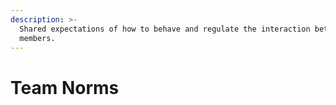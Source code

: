 ```yaml
---
description: >-
  Shared expectations of how to behave and regulate the interaction between team
  members.
---
```


# Team Norms

